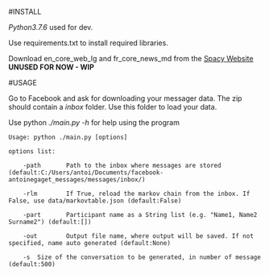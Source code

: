 
#INSTALL

*Python3.7.6* used for dev.

Use requirements.txt to install required libraries.

Download en_core_web_lg and fr_core_news_md from the [Spacy Website](https://spacy.io/models) **UNUSED FOR NOW - WIP**

#USAGE

Go to Facebook and ask for downloading your messager data. The zip should contain a *inbox* folder.
Use this folder to load your data.

Use python *./main.py -h* for help using the program

`Usage: python ./main.py [options]`

`options list:`

`    -path       Path to the inbox where messages are stored (default:C:/Users/antoi/Documents/facebook-antoinegaget_messages/messages/inbox/)`

`    -rlm        If True, reload the markov chain from the inbox. If False, use data/markovtable.json (default:False)`

`    -part       Participant name as a String list (e.g. "Name1, Name2 Surname2") (default:[])`

`    -out        Output file name, where output will be saved. If not specified, name auto generated (default:None)`

`    -s  Size of the conversation to be generated, in number of message (default:500)`
